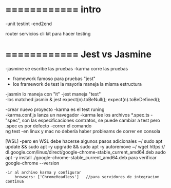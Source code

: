 ============
intro
============
-unit testint
-end2end

router
servicios cli
kit para hacer testing

============
Jest vs Jasmine 
============
-jasmine se escribe las pruebas
-karma  corre las pruebas

- framework famoso para pruebas "jest"
- los framework de test la mayoria maneja la misma 	estructura

-jasmin lo maneja con "it"
-jest maneja "test"  
-los matched jasmin & jest
	expect(n).toBeNull();
	expect(n).toBeDefined();

-crear nuevo proyecto
-karma es el test runing	
-karma.conf.js
	lanza un navegador
-karma lee los archivos *.spec.ts
-"spec", son las especificaciones contratos, se puede cambiar a test pero .spec es por defecto
-correr el comando  
	ng test
-en linux y mac no debería haber probleams de correr en consola

[WSL]
	-pero en WSL debe hacerse algunos pasos adicionales	
	 ~/ sudo apt update && sudo apt -y upgrade && sudo apt -y autoremove
	 ~/ wget https:// dl.google.com/linux/direct/google-chrome-stable_current_amd64.deb
	 audo apt -y install ./google-chrome-stable_current_amd64.deb
	 	para verificar 
	 		google-chrome --version

	-ir al archivo karma y configurar
		browsers: ['ChromeHeadless']   //para servidores de integracion continua
